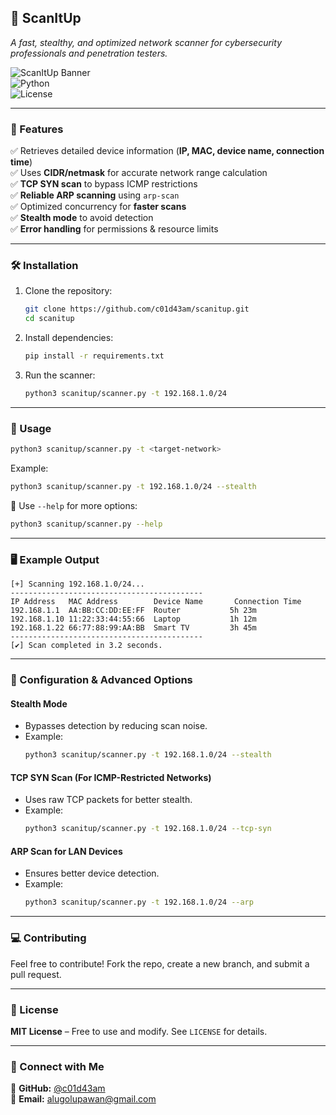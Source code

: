 
## **📌 ScanItUp**
*A fast, stealthy, and optimized network scanner for cybersecurity professionals and penetration testers.*

![ScanItUp Banner](https://img.shields.io/badge/Status-Active-brightgreen)  
![Python](https://img.shields.io/badge/Python-3.x-blue.svg)  
![License](https://img.shields.io/badge/License-MIT-green.svg)

---

### **🚀 Features**
✅ Retrieves detailed device information (**IP, MAC, device name, connection time**)  
✅ Uses **CIDR/netmask** for accurate network range calculation  
✅ **TCP SYN scan** to bypass ICMP restrictions  
✅ **Reliable ARP scanning** using `arp-scan`  
✅ Optimized concurrency for **faster scans**  
✅ **Stealth mode** to avoid detection  
✅ **Error handling** for permissions & resource limits  

---

### **🛠 Installation**
1. Clone the repository:
   ```bash
   git clone https://github.com/c01d43am/scanitup.git
   cd scanitup
   ```
2. Install dependencies:
   ```bash
   pip install -r requirements.txt
   ```
3. Run the scanner:
   ```bash
   python3 scanitup/scanner.py -t 192.168.1.0/24
   ```

---

### **📌 Usage**
```bash
python3 scanitup/scanner.py -t <target-network>
```
Example:
```bash
python3 scanitup/scanner.py -t 192.168.1.0/24 --stealth
```
🔹 Use `--help` for more options:
```bash
python3 scanitup/scanner.py --help
```

---

### **🖥 Example Output**
```
[+] Scanning 192.168.1.0/24...
-------------------------------------------
IP Address   MAC Address        Device Name       Connection Time
192.168.1.1  AA:BB:CC:DD:EE:FF  Router           5h 23m
192.168.1.10 11:22:33:44:55:66  Laptop           1h 12m
192.168.1.22 66:77:88:99:AA:BB  Smart TV         3h 45m
-------------------------------------------
[✔] Scan completed in 3.2 seconds.
```

---

### **🔧 Configuration & Advanced Options**
#### **Stealth Mode**
- Bypasses detection by reducing scan noise.
- Example:
  ```bash
  python3 scanitup/scanner.py -t 192.168.1.0/24 --stealth
  ```

#### **TCP SYN Scan (For ICMP-Restricted Networks)**
- Uses raw TCP packets for better stealth.
- Example:
  ```bash
  python3 scanitup/scanner.py -t 192.168.1.0/24 --tcp-syn
  ```

#### **ARP Scan for LAN Devices**
- Ensures better device detection.
- Example:
  ```bash
  python3 scanitup/scanner.py -t 192.168.1.0/24 --arp
  ```

---

### **💻 Contributing**
Feel free to contribute! Fork the repo, create a new branch, and submit a pull request.

---

### **📜 License**
**MIT License** – Free to use and modify. See `LICENSE` for details.

---

### **🔗 Connect with Me**
👤 **GitHub:** [@c01d43am](https://github.com/c01d43am)  
📧 **Email:** alugolupawan@gmail.com  

